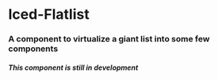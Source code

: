 # Iced-Flatlist

### A component to virtualize a giant list into some few components 

##### This component is still in development


